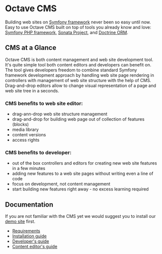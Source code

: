 Octave CMS
=====

Building web sites on [Symfony framework](https://symfony.com/) never been so easy until now.
Easy to use Octave CMS built on top of tools you already know and love: [Symfony PHP framework](https://symfony.com/), [Sonata Project](https://sonata-project.org/), and [Doctrine ORM](http://www.doctrine-project.org/).

## CMS at a Glance

Octave CMS is both content management and web site development tool. 
It's quite simple tool both content editors and developers can benefit on. 
The tool gives developers freedom to combine standard Symfony framework development approach 
by handling web site page rendering in controllers with management of web site structure with the help of CMS.
Drag-and-drop editors allow to change visual representation of a page and web site tree in a seconds.

### CMS benefits to web site editor:
* drag-ann-drop web site structure management
* drag-and-drop for building web page out of collection of features (blocks)
* media library
* content versions
* access rights

### CMS benefits to developer:
* out of the box controllers and editors for creating new web site features in a few minutes
* adding new features to a web site pages without writing even a line of code  
* focus on development, not content management 
* start building new features right away - no excess learning required

## Documentation

If you are not familiar with the CMS yet we would suggest you to install our [demo site](https://github.com/cms) first.

* [Requirements](docs/Requirements.md)
* [Installation guide](docs/Installation.md)
* [Developer's guide]()
* [Content editor's guide]() 
